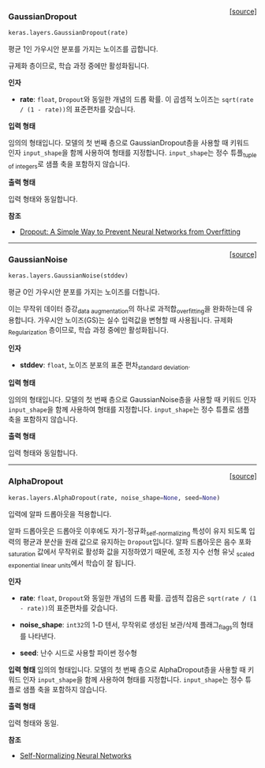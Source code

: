 <span style="float:right;">[[source]](https://github.com/keras-team/keras/blob/master/keras/layers/noise.py#L58)</span>

### GaussianDropout

```python
keras.layers.GaussianDropout(rate)
```

평균 1인 가우시안 분포를 가지는 노이즈를 곱합니다.

규제화 층이므로, 학습 과정 중에만 활성화됩니다.

__인자__

- __rate__: `float`, `Dropout`와 동일한 개념의 드롭 확률.
    이 곱셈적 노이즈는 `sqrt(rate / (1 - rate))`의 표준편차를 갖습니다.

__입력 형태__

임의의 형태입니다. 모델의 첫 번째 층으로 GaussianDropout층을
사용할 때 키워드 인자 `input_shape`을 함께 사용하여 형태를 지정합니다. 
`input_shape`는 정수 튜플<sub>tuple of integers</sub>로 샘플 축을 포함하지 않습니다.

__출력 형태__

입력 형태와 동일합니다.

__참조__

- [Dropout: A Simple Way to Prevent Neural Networks from Overfitting](
   http://www.cs.toronto.edu/~rsalakhu/papers/srivastava14a.pdf)
   
----

<span style="float:right;">[[source]](https://github.com/keras-team/keras/blob/master/keras/layers/noise.py#L14)</span>

### GaussianNoise

```python
keras.layers.GaussianNoise(stddev)
```

평균 0인 가우시안 분포를 가지는 노이즈를 더합니다.

이는 무작위 데이터 증강<sub>data augmentation</sub>의 하나로 과적합<sub>overfitting</sub>을 완화하는데 유용합니다.
가우시안 노이즈(GS)는 실수 입력값을 변형할 때 사용됩니다.
규제화<sub>Regularization</sub> 층이므로, 학습 과정 중에만 활성화됩니다.

__인자__

- __stddev__: `float`, 노이즈 분포의 표준 편차<sub>standard deviation</sub>.


__입력 형태__

임의의 형태입니다. 모델의 첫 번째 층으로 GaussianNoise층을
사용할 때 키워드 인자 `input_shape`을 함께 사용하여 형태를 지정합니다. 
`input_shape`는 정수 튜플로 샘플 축을 포함하지 않습니다.

__출력 형태__

입력 형태와 동일합니다.
    

----

<span style="float:right;">[[source]](https://github.com/keras-team/keras/blob/master/keras/layers/noise.py#L106)</span>

### AlphaDropout

```python
keras.layers.AlphaDropout(rate, noise_shape=None, seed=None)
```

입력에 알파 드롭아웃을 적용합니다.

알파 드롭아웃은 드롭아웃 이후에도 자기-정규화<sub>self-normalizing</sub> 특성이 유지                       되도록 입력의 평균과 분산을 원래 값으로 유지하는 `Dropout`입니다.                                알파 드롭아웃은 음수 포화<sub>saturation</sub> 값에서 무작위로 활성화 값을 지정하였기 때문에,
조정 지수 선형 유닛 <sub>scaled exponential linear units</sub>에서 학습이 잘 됩니다.



__인자__

- __rate__: `float`, `Dropout`와 동일한 개념의 드롭 확률.
    곱셈적 잡음은 `sqrt(rate / (1 - rate))`의 표준편차를 갖습니다.
    
- __noise_shape__:  `int32`의 1-D 텐서, 무작위로 생성된 보관/삭제 플래그<sub>flags</sub>의 형태를 나타낸다.

- __seed__: 난수 시드로 사용할 파이썬 정수형

__입력 형태__
임의의 형태입니다. 모델의 첫 번째 층으로 AlphaDropout층을
사용할 때 키워드 인자 `input_shape`을 함께 사용하여 형태를 지정합니다. 
`input_shape`는 정수 튜플로 샘플 축을 포함하지 않습니다.

__출력 형태__

입력 형태와 동일.

__참조__

- [Self-Normalizing Neural Networks](https://arxiv.org/abs/1706.02515)
  
